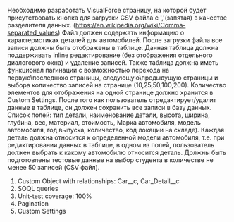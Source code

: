 Необходимо разработать VisualForce страницу, на которой будет
присутствовать кнопка для загрузки CSV файла с ','(запятая) в качестве
разделителя данных. (https://en.wikipedia.org/wiki/Comma-separated_values)
Файл должен содержать информацию о характеристиках деталей для
автомобилей.
После загрузки файла все записи должны быть отображены в таблице.
Данная таблица должна поддерживать inline редактирование (без
отображения отдельного диалогового окна) и удаление записей. Также
таблица должна иметь функционал пагинации с возможностью перехода на
первую\последнюю страницы, следующую\предыдущую страницы и выбора
количество записей на странице (10,25,50,100,200). Количество элементов
для отображения на одной странице должно хранится в Custom Settings.
После того как пользователь отредактирует/удалит данные в таблице, он
должен сохранить все записи в базу данных. Список полей: тип детали,
наименование детали, высота, ширина, глубина, вес, материал, стоимость,
Марка автомобиля, модель автомобиля, год выпуска, количество, код
локации на складе). Каждая деталь должна относится к определенной
модели автомобиля, т.е. при редактировании данных в таблице, в одном из
полей, пользователь должен выбрать к какому автомобилю относится
деталь. Должны быть подготовлены тестовые данные на выбор студента в
количестве не менее 50 записей (CSV файл).

1) Custom Object with relationships: Car__c, Car_Detail__c
2) SOQL queries
3) Unit-test coverage: 100%
4) Pagination
5) Custom Settings
